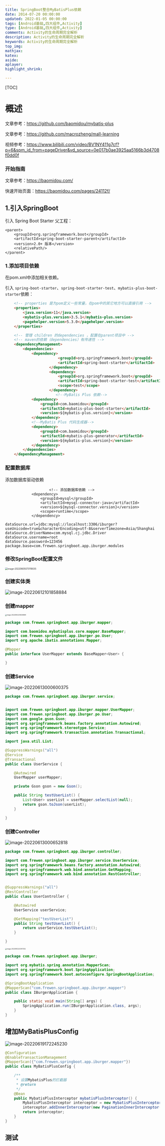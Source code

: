 ```yaml
---
title: SpringBoot整合MyBatisPlus依赖
date: 2014-07-20 00:00:00
updated: 2022-01-05 00:00:00
tags: [Android基础,四大组件,Activity]
type: [Android基础,四大组件,Activity]
comments: Activity的生命周期完全解析
description: Activity的生命周期完全解析
keywords: Activity的生命周期完全解析
top_img:
mathjax:
katex:
aside:
aplayer:
highlight_shrink:

---
```


[TOC]

# 概述

文章参考：https://github.com/baomidou/mybatis-plus

文章参考：https://github.com/macrozheng/mall-learning

视频参考：https://www.bilibili.com/video/BV1NY411g7cf?p=6&spm_id_from=pageDriver&vd_source=0e017b0ae3925aa5166b3d4708f0dd0f



### 开始指南

文章参考：https://baomidou.com/

快速开始页面：https://baomidou.com/pages/24112f/

## 1.引入SpringBoot

引入 Spring Boot Starter 父工程：

```xml-dtd
<parent>
    <groupId>org.springframework.boot</groupId>
    <artifactId>spring-boot-starter-parent</artifactId>
    <version>2.0+ 版本</version>
    <relativePath/>
</parent>
```

### 1.添加项目依赖

在pom.xml中添加相关依赖。

引入 `spring-boot-starter`、`spring-boot-starter-test`、`mybatis-plus-boot-starter`依赖：

```html
    <!-- properties 是为pom定义一些常量，在pom中的其它地方可以直接引用 -->
    <properties>
        <java.version>11</java.version>
        <mybatis-plus.version>3.5.1</mybatis-plus.version>
        <pagehelper.version>5.3.0</pagehelper.version>
    </properties>

    <!-- 管理 children 的dependencies ，配置在parent项目中 -->
    <!-- maven的依赖（dependencies）有传递性 -->
    <dependencyManagement>
        <dependencies>
            <dependency>
        				<groupId>org.springframework.boot</groupId>
        				<artifactId>spring-boot-starter</artifactId>
    				</dependency>
    				<dependency>
        				<groupId>org.springframework.boot</groupId>
        				<artifactId>spring-boot-starter-test</artifactId>
        				<scope>test</scope>
    				</dependency>
					   <!--MyBatis Plus 依赖-->
            <dependency>
                <groupId>com.baomidou</groupId>
                <artifactId>mybatis-plus-boot-starter</artifactId>
                <version>${mybatis-plus.version}</version>
            </dependency>
            <!--MyBatis Plus 代码生成器-->
            <dependency>
                <groupId>com.baomidou</groupId>
                <artifactId>mybatis-plus-generator</artifactId>
                <version>${mybatis-plus.version}</version>
            </dependency>
        </dependencies>
    </dependencyManagement>
```



### 配置数据库

添加数据库驱动依赖

```xml-dtd
  					<!-- 添加数据库依赖 -->
            <dependency>
                <groupId>mysql</groupId>
                <artifactId>mysql-connector-java</artifactId>
                <version>${mysql-connector.version}</version>
                <scope>runtime</scope>
            </dependency>
```





```
dataSource.url=jdbc:mysql://localhost:3306/iburger?useUnicode=true&characterEncoding=utf-8&serverTimezone=Asia/Shanghai
dataSource.driverName=com.mysql.cj.jdbc.Driver
dataSource.username=root
dataSource.password=123456
package.base=com.frewen.springboot.app.iburger.modules
```



### 修改SpringBoot配置文件

<img src="images/image-20220605073119035.png" alt="image-20220605073119035" style="zoom:50%;" />





### 创建实体类

![image-20220612101858884](images/image-20220612101858884.png)



### 创建mapper

<img src="images/image-20220612230639894.png" alt="image-20220612230639894" style="zoom: 33%;" />

```java
package com.frewen.springboot.app.iburger.mapper;

import com.baomidou.mybatisplus.core.mapper.BaseMapper;
import com.frewen.springboot.app.iburger.po.User;
import org.apache.ibatis.annotations.Mapper;

@Mapper
public interface UserMapper extends BaseMapper<User> {

}

```



### 创建Service

![image-20220613000600375](images/image-20220613000600375.png)

```java
package com.frewen.springboot.app.iburger.service;


import com.frewen.springboot.app.iburger.mapper.UserMapper;
import com.frewen.springboot.app.iburger.po.User;
import com.google.gson.Gson;
import org.springframework.beans.factory.annotation.Autowired;
import org.springframework.stereotype.Service;
import org.springframework.transaction.annotation.Transactional;

import java.util.List;

@SuppressWarnings("all")
@Service
@Transactional
public class UserService {

    @Autowired
    UserMapper userMapper;

    private Gson gson = new Gson();

    public String testUserList() {
        List<User> userList = userMapper.selectList(null);
        return gson.toJson(userList);
    }

}

```



### 创建Controller

![image-20220613000652818](images/image-20220613000652818.png)

```java
package com.frewen.springboot.app.iburger.controller;

import com.frewen.springboot.app.iburger.service.UserService;
import org.springframework.beans.factory.annotation.Autowired;
import org.springframework.web.bind.annotation.GetMapping;
import org.springframework.web.bind.annotation.RestController;


@SuppressWarnings("all")
@RestController
public class UserController {

    @Autowired
    UserService userService;

    @GetMapping("testUserList")
    public String testUserList() {
        return userService.testUserList();
    }

}

```









<img src="images/image-20220612232147302.png" alt="image-20220612232147302" style="zoom: 33%;" />





```java
package com.frewen.springboot.app.iburger;

import org.mybatis.spring.annotation.MapperScan;
import org.springframework.boot.SpringApplication;
import org.springframework.boot.autoconfigure.SpringBootApplication;

@SpringBootApplication
@MapperScan("com.frewen.springboot.app.iburger.mapper")
public class IBurgerApplication {

    public static void main(String[] args) {
        SpringApplication.run(IBurgerApplication.class, args);
    }
}
```





## 增加MyBatisPlusConfig

![image-20220619172245230](images/image-20220619172245230.png)





```java
@Configuration
@EnableTransactionManagement
@MapperScan({"com.frewen.springboot.app.iburger.mapper"})
public class MyBatisPlusConfig {

    /**
     * 设置MybatisPlus的拦截器
     * @return
     */
    @Bean
    public MybatisPlusInterceptor mybatisPlusInterceptor() {
        MybatisPlusInterceptor interceptor = new MybatisPlusInterceptor();
        interceptor.addInnerInterceptor(new PaginationInnerInterceptor(DbType.MYSQL));
        return interceptor;
    }
}

```







## 测试



